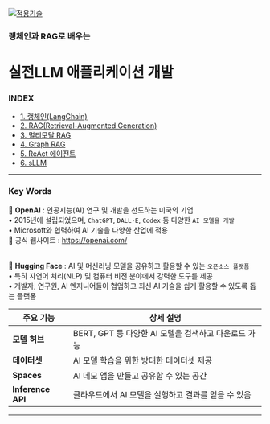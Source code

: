 [practical_llm]: https://github.com/JaceKim-TheAL/D2506_LangChain_RAG
[![적용기술](https://skillicons.dev/icons?i=ai,anaconda,py,vscode)][practical_llm]


### 랭체인과 RAG로 배우는
# 실전LLM 애플리케이션 개발

### INDEX

- [1. 랭체인(LangChain)                        ][link_01]
- [2. RAG(Retrieval-Augmented Generation)     ][link_02]
- [3. 멀티모달 RAG                             ][link_03]
- [4. Graph RAG                               ][link_04]
- [5. ReAct 에이전트                           ][link_05]
- [6. sLLM                                    ][link_06]

[nextjs15]: https://nextjs-ko.org/docs/app/building-your-application/upgrading/version-15
[link_01]: ./sect_01.md
[link_02]: ./sect_02.md
[link_03]: ./sect_03.md
[link_04]: ./sect_04.md
[link_05]: ./sect_05.md
[link_06]: ./sect_06.md

---
### Key Words

🚀 **OpenAI** 
: 인공지능(AI) 연구 및 개발을 선도하는 미국의 기업 <br/>
• 2015년에 설립되었으며, `ChatGPT`, `DALL·E`, `Codex` 등 다양한 `AI 모델을 개발`<br/>
• Microsoft와 협력하여 AI 기술을 다양한 산업에 적용<br/>
🔹 공식 웹사이트 : https://openai.com/ <br/>
<br/>

🚀 **Hugging Face**
: AI 및 머신러닝 모델을 공유하고 활용할 수 있는 `오픈소스 플랫폼`<br/>
• 특히 자연어 처리(NLP) 및 컴퓨터 비전 분야에서 강력한 도구를 제공<br/>
• 개발자, 연구원, AI 엔지니어들이 협업하고 최신 AI 기술을 쉽게 활용할 수 있도록 돕는 플랫폼<br/>

| 주요 기능    | 상세 설명  |
|-------------|----------|
| **모델 허브**      | BERT, GPT 등 다양한 AI 모델을 검색하고 다운로드 가능  |
| **데이터셋**       | AI 모델 학습을 위한 방대한 데이터셋 제공              |
| **Spaces**        |  AI 데모 앱을 만들고 공유할 수 있는 공간              |
| **Inference API** | 클라우드에서 AI 모델을 실행하고 결과를 얻을 수 있음 |



---